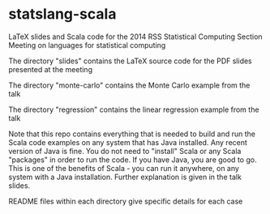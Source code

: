 statslang-scala
===============

LaTeX slides and Scala code for the 2014 RSS Statistical Computing Section Meeting on languages for statistical computing

The directory "slides" contains the LaTeX source code for the PDF slides presented at the meeting

The directory "monte-carlo" contains the Monte Carlo example from the talk

The directory "regression" contains the linear regression example from the talk

Note that this repo contains everything that is needed to build and run the Scala code examples on any system that has Java installed. Any recent version of Java is fine. You do not need to "install" Scala or any Scala "packages" in order to run the code. If you have Java, you are good to go. This is one of the benefits of Scala - you can run it anywhere, on any system with a Java installation. Further explanation is given in the talk slides.

README files within each directory give specific details for each case


